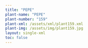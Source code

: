 ```yaml
---
title: "PEPE"
plant-name: "PEPE"
plant-number: "159"
plant-xml: /assets/xml/plant159.xml
plant-img: /assets/img/plant159.jpg
layout: single-xml
toc: false
---
```

